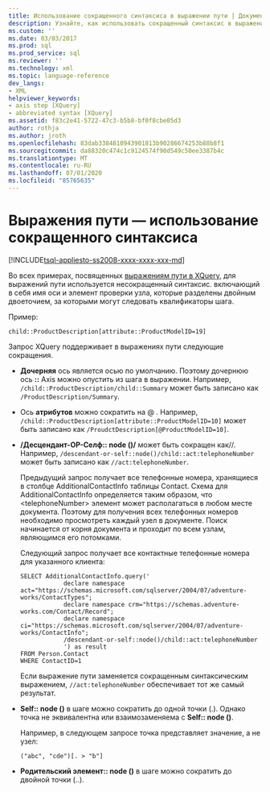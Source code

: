 ```yaml
---
title: Использование сокращенного синтаксиса в выражении пути | Документация Майкрософт
description: Узнайте, как использовать сокращенный синтаксис в выражениях пути XQuery.
ms.custom: ''
ms.date: 03/03/2017
ms.prod: sql
ms.prod_service: sql
ms.reviewer: ''
ms.technology: xml
ms.topic: language-reference
dev_langs:
- XML
helpviewer_keywords:
- axis step [XQuery]
- abbreviated syntax [XQuery]
ms.assetid: f83c2e41-5722-47c3-b5b8-bf0f8cbe05d3
author: rothja
ms.author: jroth
ms.openlocfilehash: 83dab3384810943901813b90286674253b88b8f1
ms.sourcegitcommit: da88320c474c1c9124574f90d549c50ee3387b4c
ms.translationtype: MT
ms.contentlocale: ru-RU
ms.lasthandoff: 07/01/2020
ms.locfileid: "85765635"
---
```

# <a name="path-expressions---using-abbreviated-syntax"></a>Выражения пути — использование сокращенного синтаксиса
[!INCLUDE[tsql-appliesto-ss2008-xxxx-xxxx-xxx-md](../includes/applies-to-version/sqlserver.md)]

  Во всех примерах, посвященных [выражениям пути в XQuery,](../xquery/path-expressions-xquery.md) для выражений пути используется несокращенный синтаксис. включающий в себя имя оси и элемент проверки узла, которые разделены двойным двоеточием, за которыми могут следовать квалификаторы шага.  
  
 Пример:  
  
```  
child::ProductDescription[attribute::ProductModelID=19]  
```  
  
 Запрос XQuery поддерживает в выражениях пути следующие сокращения.  
  
-   **Дочерняя** ось является осью по умолчанию. Поэтому дочернюю ось **::** Axis можно опустить из шага в выражении. Например, `/child::ProductDescription/child::Summary` может быть записано как `/ProductDescription/Summary`.  
  
-   Ось **атрибутов** можно сократить на @ . Например, `/child::ProductDescription[attribute::ProductModelID=10]` может быть записано как `/ProudctDescription[@ProductModelID=10]`.  
  
-   **/Десцендант-ОР-Селф:: node ()/** может быть сокращен как//. Например, `/descendant-or-self::node()/child::act:telephoneNumber` может быть записано как `//act:telephoneNumber`.  
  
     Предыдущий запрос получает все телефонные номера, хранящиеся в столбце AdditionalContactInfo таблицы Contact. Схема для AdditionalContactInfo определяется таким образом, что \<telephoneNumber> элемент может располагаться в любом месте документа. Поэтому для получения всех телефонных номеров необходимо просмотреть каждый узел в документе. Поиск начинается от корня документа и проходит по всем узлам, являющимся его потомками.  
  
     Следующий запрос получает все контактные телефонные номера для указанного клиента:  
  
    ```  
    SELECT AdditionalContactInfo.query('             
                declare namespace act="https://schemas.microsoft.com/sqlserver/2004/07/adventure-works/ContactTypes";             
                declare namespace crm="https://schemas.adventure-works.com/Contact/Record";             
                declare namespace ci="https://schemas.microsoft.com/sqlserver/2004/07/adventure-works/ContactInfo";             
                /descendant-or-self::node()/child::act:telephoneNumber             
                ') as result             
    FROM Person.Contact             
    WHERE ContactID=1             
    ```  
  
     Если выражение пути заменяется сокращенным синтаксическим выражением, `//act:telephoneNumber` обеспечивает тот же самый результат.  
  
-   **Self:: node ()** в шаге можно сократить до одной точки (.). Однако точка не эквивалентна или взаимозаменяема с **Self:: node ()**.  
  
     Например, в следующем запросе точка представляет значение, а не узел:  
  
    ```  
    ("abc", "cde")[. > "b"]  
    ```  
  
-   **Родительский элемент:: node ()** в шаге можно сократить до двойной точки (..).  
  
  
